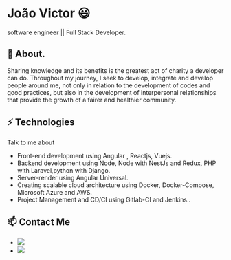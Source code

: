 # João Victor 😃
software engineer || Full Stack Developer.

## 🧐 About.
Sharing knowledge and its benefits is the greatest act of charity a developer can do. Throughout my journey, I seek to develop, integrate and develop people around me, not only in relation to the development of codes and good practices, but also in the development of interpersonal relationships that provide the growth of a fairer and healthier community.


## ⚡ Technologies
Talk to me about
- Front-end development using Angular , Reactjs, Vuejs.
- Backend development using Node, Node with NestJs and Redux, PHP with Laravel,python with Django.
- Server-render using Angular Universal.
- Creating scalable cloud architecture using Docker, Docker-Compose, Microsoft Azure and AWS.
- Project Management and CD/CI using Gitlab-CI and Jenkins..

## 📫 Contact Me
-  <a href = "mailto:jvssb@ic.ufal.br"><img   src="https://img.shields.io/badge/-Gmail-%23333?style=for-the-badge&logo=gmail&logoColor=white" target="_blank"></a>
-  <a href="https://www.linkedin.com/in/jvssb/" target="_blank"><img src="https://img.shields.io/badge/-LinkedIn-%230077B5?style=for-the-badge&logo=linkedin&logoColor=white" target="_blank"></a> 


<!--
**gc-codes/gc-codes** is a ✨ _special_ ✨ repository because its `README.md` (this file) appears on your GitHub profile.

Here are some ideas to get you started:

- 🔭 I’m currently working on ...
- 🌱 I’m currently learning ...
- 👯 I’m looking to collaborate on ...
- 🤔 I’m looking for help with ...
- 💬 Ask me about ...
- 📫 How to reach me: ...
- 😄 Pronouns: ...
- ⚡ Fun fact: ...
-->

